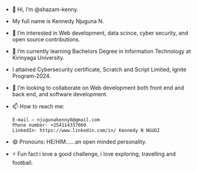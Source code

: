 - 👋 Hi, I’m @shazam-kenny.
- My full name is Kennedy Njuguna N.
- 👀 I’m interested in Web development, data scince, cyber security, and open source contributions.
- 🌱 I’m currently learning Bachelors Degree in Information Technology at Kirinyaga University.
- I attained Cybersecurity certificate, Scratch and Script Limited, Ignite Program-2024.

- 💞️ I’m looking to collaborate on Web development both front end and back end, and software development.
- 📫 How to reach me:

      E-mail – njugunakenny6@gmail.com
      Phone number- +254114337060
      LinkedIn- https://www.linkedin.com/in/ Kennedy N NGUGI



- 😄 Pronouns: HE/HIM......an open minded personality.
- ⚡ Fun fact:i love a good challenge, i love exploring, travelling and football.

<!---
shazam-kenny/shazam-kenny is a ✨ special ✨ repository because its `README.md` (this file) appears on your GitHub profile.
You can click the Preview link to take a look at your changes.
--->
